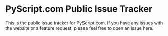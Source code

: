 # PyScript.com Public Issue Tracker
This is the public issue tracker for PyScript.com. If you have any issues with the website or a feature request, please feel free to open an issue here.
